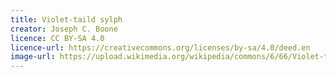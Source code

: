 ```yaml
---
title: Violet-taild sylph
creator: Joseph C. Boone
licence: CC BY-SA 4.0
licence-url: https://creativecommons.org/licenses/by-sa/4.0/deed.en
image-url: https://upload.wikimedia.org/wikipedia/commons/6/66/Violet-tailed_Sylph_%28f%29_JCB.jpg
---
```

